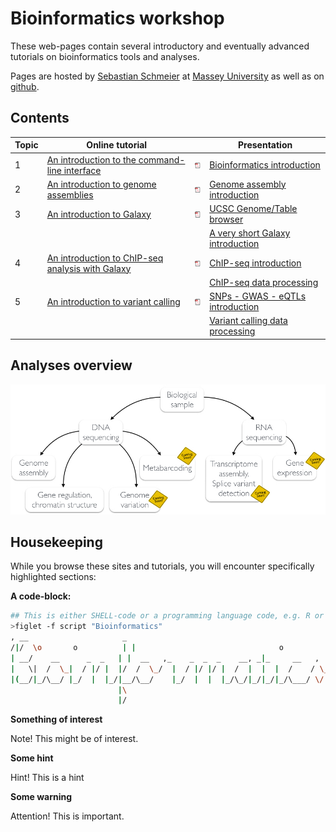 # Bioinformatics workshop
These web-pages contain several introductory and eventually advanced tutorials on bioinformatics tools and analyses.

Pages are hosted by [Sebastian Schmeier](http://compbio.massey.ac.nz/schmeier) at [Massey University](http://compbio.massey.ac.nz/courses/bioinf-workshop/) as well as on [github](http://sschmeier.github.io/bioinf-workshop/).

## Contents

| Topic | Online tutorial |   | Presentation |
|-------|-----------------|:-:|--------------|
| 1 | [An introduction to the command-line interface](cli/index.md) | [![](data/pdf_small.png)](cli/doc/AnIntroductionToTheCLI_sschmeier.pdf) | [Bioinformatics introduction](http://dx.doi.org/10.6084/m9.figshare.1506799) |
| 2 | [An introduction to genome assemblies](genome-assembly/index.md) | [![](data/pdf_small.png)](genome-assembly/doc/GenomeAssembly_sschmeier.pdf) | [ Genome assembly introduction](http://dx.doi.org/10.6084/m9.figshare.1506793) |
| 3 | [An introduction to Galaxy](galaxy-intro/index.md) | [![](data/pdf_small.png)](galaxy-intro/doc/AnIntroductionToGalaxy_sschmeier.pdf) | [UCSC Genome/Table browser](http://dx.doi.org/10.6084/m9.figshare.1537482) |
|  |  |  | [A very short Galaxy introduction](http://dx.doi.org/10.6084/m9.figshare.1537481) |
| 4 | [An introduction to ChIP-seq analysis with Galaxy](galaxy-chipseq/index.md) | [![](data/pdf_small.png)](galaxy-chipseq/doc/Galaxy-ChIPseq-Introduction_sschmeier.pdf) | [ChIP-seq introduction ](http://dx.doi.org/10.6084/m9.figshare.1545468) |
|  |  |  | [ChIP-seq data processing](http://dx.doi.org/10.6084/m9.figshare.1554130) |
| 5 | [An introduction to variant calling]() | [![](data/pdf_small.png)](galaxy-variant-calling/doc/Galaxy-Variant-Calling-Introduction_sschmeier.pdf)  | [SNPs - GWAS - eQTLs introduction](http://dx.doi.org/10.6084/m9.figshare.1515026) |
|  |  |  | [Variant calling data processing]() |

## Analyses overview

![Overview](data/WorkshopOverview.jpg)

## Housekeeping
While you browse these sites and tutorials, you will encounter specifically highlighted sections:

**A code-block:**

```bash
## This is either SHELL-code or a programming language code, e.g. R or python
>figlet -f script "Bioinformatics"
, __                     _
/|/  \o       o          | |                                o
| __/    __      _  _   | |  __   ,_    _  _  _    __, _|_     __   ,
|   \|  /  \_|  / |/ |  |/  /  \_/  |  / |/ |/ |  /  |  |  |  /    / \_
|(__/|_/\__/ |_/  |  |_/|__/\__/    |_/  |  |  |_/\_/|_/|_/|_/\___/ \/
                        |\
                        |/
```

**Something of interest**

Note! This might be of interest.

**Some hint**

Hint! This is a hint

**Some warning**

Attention! This is important.
